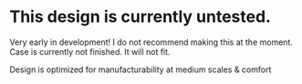 # This design is currently untested.
Very early in development! I do not recommend making this at the moment.
Case is currently not finished. It will not fit.

Design is optimized for manufacturability at medium scales & comfort
